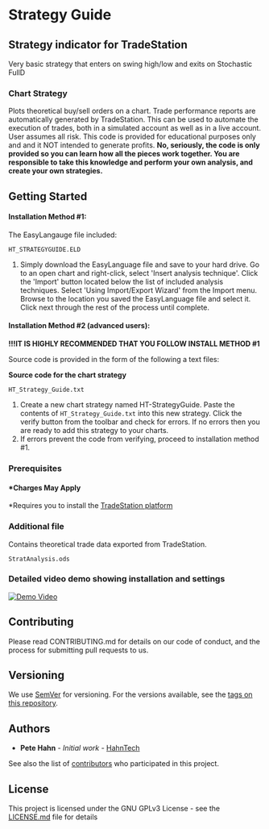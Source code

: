 # Strategy Guide

## Strategy indicator for TradeStation

Very basic strategy that enters on swing high/low and exits on Stochastic FullD
### Chart Strategy
Plots theoretical buy/sell orders on a chart. Trade performance reports are automatically generated by TradeStation. This can be used to automate the execution of trades, both in a simulated account as well as in a live account. User assumes all risk. This code is provided for educational purposes only and and it NOT intended to generate profits. **No, seriously, the code is only provided so you can learn how all the pieces work together. You are responsible to take this knowledge and perform your own analysis, and create your own strategies.**

## Getting Started
#### Installation Method #1:

The EasyLangauge file included:
```
HT_STRATEGYGUIDE.ELD
```
1. Simply download the EasyLanguage file and save to your hard drive. Go to an open chart and right-click, select 'Insert analysis technique'. Click the 'Import' button located below the list of included analysis techniques. Select 'Using Import/Export Wizard' from the Import menu. Browse to the location you saved the EasyLanguage file and select it. Click next through the rest of the process until complete.

#### Installation Method #2 (advanced users):

**!!!IT IS HIGHLY RECOMMENDED THAT YOU FOLLOW INSTALL METHOD #1**

Source code is provided in the form of the following a text files:

**Source code for the chart strategy**
```
HT_Strategy_Guide.txt
```

1. Create a new chart strategy named HT-StrategyGuide. Paste the contents of `HT_Strategy_Guide.txt` into this new strategy.  Click the verify button from the toolbar and check for errors. If no errors then you are ready to add this strategy to your charts.
1. If errors prevent the code from verifying, proceed to installation method #1.

### Prerequisites

#### *Charges May Apply

*Requires you to install the [TradeStation platform](https://www.tradestation.com/)

### Additional file
Contains theoretical trade data exported from TradeStation.
```
StratAnalysis.ods
```
### Detailed video demo showing installation and settings

[![Demo Video](https://www.hahn-tech.com/wp-content/uploads/2017/11/strat-guide-promo-sml.jpg)](https://www.youtube.com/watch?v=zGk4uhNGolo)

## Contributing

Please read CONTRIBUTING.md for details on our code of conduct, and the process for submitting pull requests to us.

## Versioning

We use [SemVer](http://semver.org/) for versioning. For the versions available, see the [tags on this repository](https://github.com/your/project/tags).

## Authors

* **Pete Hahn** - *Initial work* - [HahnTech](https://github.com/hahntech)

See also the list of [contributors](https://github.com/your/project/contributors) who participated in this project.

## License

This project is licensed under the GNU GPLv3 License - see the [LICENSE.md](LICENSE.md) file for details
